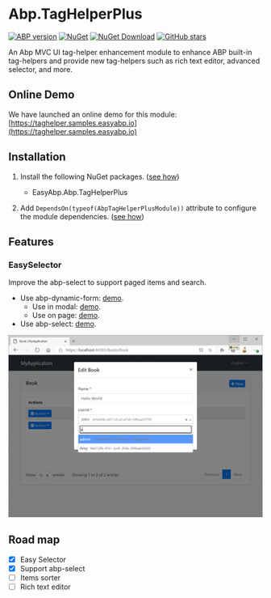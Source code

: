 # Abp.TagHelperPlus

[![ABP version](https://img.shields.io/badge/dynamic/xml?style=flat-square&color=yellow&label=abp&query=%2F%2FProject%2FPropertyGroup%2FAbpVersion&url=https%3A%2F%2Fraw.githubusercontent.com%2FEasyAbp%2FAbp.TagHelperPlus%2Fmaster%2FDirectory.Build.props)](https://abp.io)
[![NuGet](https://img.shields.io/nuget/v/EasyAbp.Abp.TagHelperPlus.svg?style=flat-square)](https://www.nuget.org/packages/EasyAbp.Abp.TagHelperPlus)
[![NuGet Download](https://img.shields.io/nuget/dt/EasyAbp.Abp.TagHelperPlus.svg?style=flat-square)](https://www.nuget.org/packages/EasyAbp.Abp.TagHelperPlus)
[![GitHub stars](https://img.shields.io/github/stars/EasyAbp/Abp.TagHelperPlus?style=social)](https://www.github.com/EasyAbp/Abp.TagHelperPlus)

An Abp MVC UI tag-helper enhancement module to enhance ABP built-in tag-helpers and provide new tag-helpers such as rich text editor, advanced selector, and more.

## Online Demo

We have launched an online demo for this module: [https://taghelper.samples.easyabp.io](https://taghelper.samples.easyabp.io)

## Installation

1. Install the following NuGet packages. ([see how](https://github.com/EasyAbp/EasyAbpGuide/blob/master/docs/How-To.md#add-nuget-packages))

    * EasyAbp.Abp.TagHelperPlus

1. Add `DependsOn(typeof(AbpTagHelperPlusModule))` attribute to configure the module dependencies. ([see how](https://github.com/EasyAbp/EasyAbpGuide/blob/master/docs/How-To.md#add-module-dependencies))

## Features

### EasySelector

Improve the abp-select to support paged items and search.

   * Use abp-dynamic-form: [demo](https://github.com/EasyAbp/Abp.TagHelperPlus/blob/master/host/EasyAbp.Abp.TagHelperPlus.Web.Unified/Pages/Books/Book/ViewModels/CreateEditBookViewModel.cs#L13-L18).
      * Use in modal: [demo](https://github.com/EasyAbp/Abp.TagHelperPlus/blob/master/host/EasyAbp.Abp.TagHelperPlus.Web.Unified/Pages/Books/Book/ViewModels/CreateEditBookViewModel.cs#L11).
      * Use on page: [demo](https://github.com/EasyAbp/Abp.TagHelperPlus/blob/master/host/EasyAbp.Abp.TagHelperPlus.Web.Unified/Pages/Books/Book2/Index.cshtml#L33).
   * Use abp-select: [demo](https://github.com/EasyAbp/Abp.TagHelperPlus/blob/master/host/EasyAbp.Abp.TagHelperPlus.Web.Unified/Pages/Books/Book3/Index.cshtml#L33).

![EditBook](/docs/images/EasySelector/EditBook.png)

## Road map

- [x] Easy Selector
- [x] Support abp-select
- [ ] Items sorter
- [ ] Rich text editor
